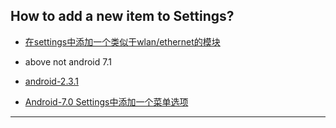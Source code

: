



## How to add a new item to Settings?

* [在settings中添加一个类似于wlan/ethernet的模块](https://blog.csdn.net/ice__bingo/article/details/56666806)

* above not android 7.1


* [android-2.3.1](https://blog.csdn.net/jdsjlzx/article/details/22077661)


* [Android-7.0 Settings中添加一个菜单选项](https://blog.csdn.net/qq_25804863/article/details/50229461)


-----------------------------------------------------








